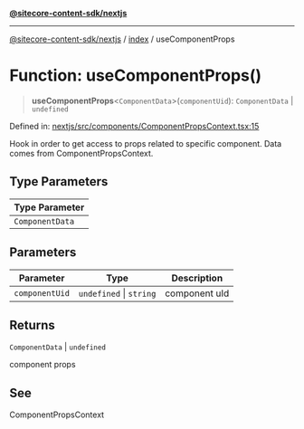 [**@sitecore-content-sdk/nextjs**](../../README.md)

***

[@sitecore-content-sdk/nextjs](../../README.md) / [index](../README.md) / useComponentProps

# Function: useComponentProps()

> **useComponentProps**\<`ComponentData`\>(`componentUid`): `ComponentData` \| `undefined`

Defined in: [nextjs/src/components/ComponentPropsContext.tsx:15](https://github.com/Sitecore/xmc-jss-dev/blob/f4a8fa660d68db3c8a3a184bf4bb6c838e2b1802/packages/nextjs/src/components/ComponentPropsContext.tsx#L15)

Hook in order to get access to props related to specific component. Data comes from ComponentPropsContext.

## Type Parameters

| Type Parameter |
| ------ |
| `ComponentData` |

## Parameters

| Parameter | Type | Description |
| ------ | ------ | ------ |
| `componentUid` | `undefined` \| `string` | component uId |

## Returns

`ComponentData` \| `undefined`

component props

## See

ComponentPropsContext
